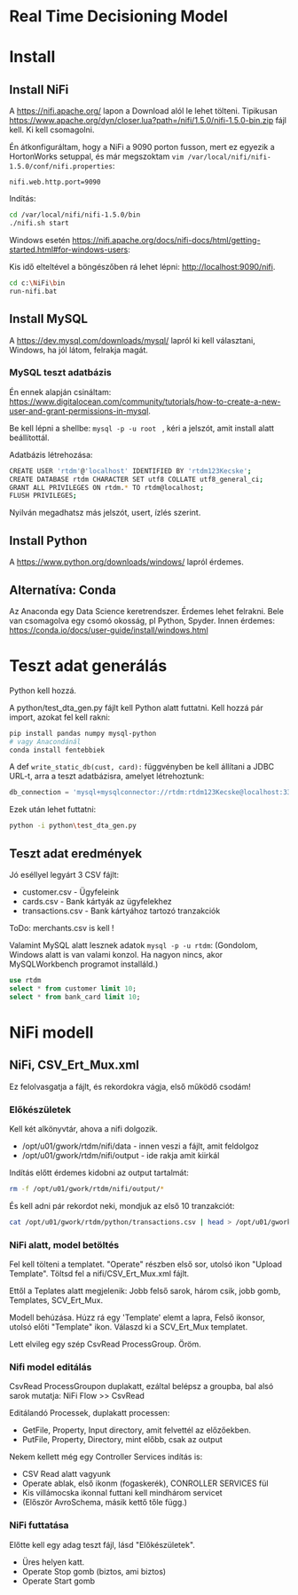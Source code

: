 # Real Time Decisioning Model

# Install
## Install NiFi
A <https://nifi.apache.org/> lapon a Download alól le lehet tölteni.
Tipikusan <https://www.apache.org/dyn/closer.lua?path=/nifi/1.5.0/nifi-1.5.0-bin.zip> fájl kell. Ki kell csomagolni.

Én átkonfiguráltam, hogy a NiFi a 9090 porton fusson, mert ez egyezik a HortonWorks setuppal, és már megszoktam `vim /var/local/nifi/nifi-1.5.0/conf/nifi.properties`:
```
nifi.web.http.port=9090
```

Indítás:
``` sh
cd /var/local/nifi/nifi-1.5.0/bin
./nifi.sh start

```
Windows esetén <https://nifi.apache.org/docs/nifi-docs/html/getting-started.html#for-windows-users>:

Kis idő elteltével a böngészőben rá lehet lépni: <http://localhost:9090/nifi>.


``` sh
cd c:\NiFi\bin
run-nifi.bat
```

## Install MySQL
A <https://dev.mysql.com/downloads/mysql/> lapról ki kell választani, Windows, ha jól látom, felrakja magát.

### MySQL teszt adatbázis
Én ennek alapján csináltam: <https://www.digitalocean.com/community/tutorials/how-to-create-a-new-user-and-grant-permissions-in-mysql>.

Be kell lépni a shellbe: `mysql -p -u root ` , kéri a jelszót, amit install alatt beállítottál.

Adatbázis létrehozása:
``` sh
CREATE USER 'rtdm'@'localhost' IDENTIFIED BY 'rtdm123Kecske';
CREATE DATABASE rtdm CHARACTER SET utf8 COLLATE utf8_general_ci;
GRANT ALL PRIVILEGES ON rtdm.* TO rtdm@localhost;
FLUSH PRIVILEGES;
```

Nyilván megadhatsz más jelszót, usert, ízlés szerint.

## Install Python
A <https://www.python.org/downloads/windows/> lapról érdemes.

## Alternatíva: Conda
Az Anaconda egy Data Science keretrendszer. Érdemes lehet felrakni.
Bele van csomagolva egy csomó okosság, pl Python, Spyder.
Innen érdemes: <https://conda.io/docs/user-guide/install/windows.html>


# Teszt adat generálás
Python kell hozzá.

A python/test_dta_gen.py fájlt kell Python alatt futtatni.
Kell hozzá pár import, azokat fel kell rakni:
``` sh
pip install pandas numpy mysql-python
# vagy Anacondánál
conda install fentebbiek
```
A def `write_static_db(cust, card):` függvényben be kell állítani a JDBC URL-t, arra a teszt adatbázisra, amelyet létrehoztunk:

``` python
db_connection = 'mysql+mysqlconnector://rtdm:rtdm123Kecske@localhost:3306/rtdm'
```

Ezek után lehet futtatni:
``` sh
python -i python\test_dta_gen.py

```
## Teszt adat eredmények
Jó eséllyel legyárt 3 CSV fájlt:

  * customer.csv - Ügyfeleink
  * cards.csv - Bank kártyák az ügyfelekhez
  * transactions.csv - Bank kártyához tartozó tranzakciók

ToDo: merchants.csv is kell !

Valamint MySQL alatt lesznek adatok `mysql -p -u rtdm`:
(Gondolom, Windows alatt is van valami konzol. Ha nagyon nincs, akor MySQLWorkbench programot installáld.)

``` sql
use rtdm
select * from customer limit 10;
select * from bank_card limit 10;
```

# NiFi modell

## NiFi, CSV_Ert_Mux.xml 

Ez felolvasgatja a fájlt, és rekordokra vágja, első működő csodám!

### Előkészületek

Kell két alkönyvtár, ahova a nifi dolgozik. 
 * /opt/u01/gwork/rtdm/nifi/data - innen veszi a fájlt, amit feldolgoz
 * /opt/u01/gwork/rtdm/nifi/output - ide rakja amit kiirkál

Indítás előtt érdemes kidobni az output tartalmát:
``` sh
rm -f /opt/u01/gwork/rtdm/nifi/output/*
```

És kell adni pár rekordot neki, mondjuk az első 10 tranzakciót:
``` sh
cat /opt/u01/gwork/rtdm/python/transactions.csv | head > /opt/u01/gwork/rtdm/nifi/data/transactions.csv
```

### NiFi alatt, model betöltés

Fel kell tölteni a templatet. "Operate" részben első sor, utolsó ikon "Upload Template". Töltsd fel a nifi/CSV_Ert_Mux.xml fájlt.

Ettől a Teplates alatt megjelenik: Jobb felső sarok, három csik, jobb gomb, Templates, SCV_Ert_Mux.

Modell behúzása. Húzz rá egy 'Template' elemt a lapra, Felső ikonsor, utolsó előti "Template" ikon. Válaszd ki a SCV_Ert_Mux templatet.

Lett elvileg egy szép CsvRead ProcessGroup. Öröm.


### Nifi model editálás

CsvRead ProcessGroupon duplakatt, ezáltal belépsz a groupba, bal alsó sarok mutatja: NiFi Flow >> CsvRead

Editálandó Processek, duplakatt processen:
  * GetFile, Property, Input directory, amit felvettél az előzőekben.
  * PutFile, Property, Directory, mint előbb, csak az output

Nekem kellett még egy Controller Services indítás is:

  * CSV Read alatt vagyunk
  * Operate ablak, első ikonm (fogaskerék), CONROLLER SERVICES fül
  * Kis villámocska ikonnal futtani kell mindhárom servicet
  * (Először AvroSchema, másik kettő tőle függ.)
### NiFi futtatása

Előtte kell egy adag teszt fájl, lásd "Előkészületek".

  * Üres helyen katt. 
  * Operate Stop gomb (biztos, ami biztos)
  * Operate Start gomb
